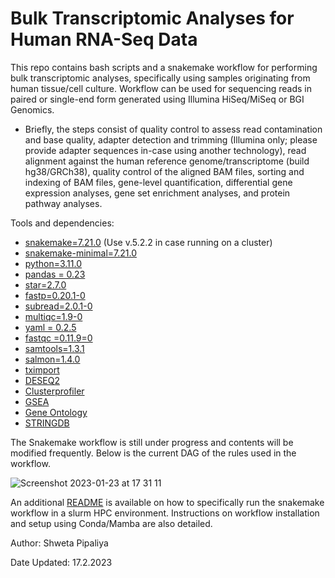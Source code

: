 # Bulk Transcriptomic Analyses for Human RNA-Seq Data
This repo contains bash scripts and a snakemake workflow for performing bulk transcriptomic analyses, specifically using samples originating from human tissue/cell culture. Workflow can be used for sequencing reads in paired or single-end form generated using Illumina HiSeq/MiSeq or BGI Genomics.  

 - Briefly, the steps consist of  quality control to assess read contamination and base quality, adapter detection and trimming (Illumina only; please provide adapter sequences in-case using another technology), read alignment against the human reference genome/transcriptome (build hg38/GRCh38), quality control of the aligned BAM files, sorting and indexing of BAM files, gene-level quantification, differential gene expression analyses, gene set enrichment analyses, and protein pathway analyses.

Tools and dependencies:
 -   [snakemake=7.21.0](https://snakemake.readthedocs.io/en/v7.21.0/) (Use v.5.2.2 in case running on a cluster)
 -   [snakemake-minimal=7.21.0](https://snakemake.readthedocs.io/en/stable/getting_started/installation.html)
 -   [python=3.11.0](https://docs.python.org/3/whatsnew/3.11.html)
 -   [pandas = 0.23](https://pandas.pydata.org/)
 -   [star=2.7.0](https://github.com/alexdobin/STAR)
 -   [fastp=0.20.1-0](https://github.com/OpenGene/fastp)
 -   [subread=2.0.1-0](https://subread.sourceforge.net/)
 -   [multiqc=1.9-0](https://multiqc.info/)
 -   [yaml = 0.2.5](https://yaml.org/)
 -   [fastqc =0.11.9=0](https://www.bioinformatics.babraham.ac.uk/projects/fastqc/)
 -   [samtools=1.3.1](http://www.htslib.org/)
 -   [salmon=1.4.0](https://salmon.readthedocs.io/en/latest/salmon.html)
 -   [tximport](https://bioconductor.org/packages/release/bioc/html/tximport.html)
 -   [DESEQ2](https://bioconductor.org/packages/release/bioc/html/DESeq2.html)
 -   [Clusterprofiler](https://bioconductor.org/packages/release/bioc/html/clusterProfiler.html)
 -   [GSEA](https://www.gsea-msigdb.org/gsea/index.jsp)
 -   [Gene Ontology](http://geneontology.org/)
 -   [STRINGDB](https://string-db.org/)

The Snakemake workflow is still under progress and contents will be modified frequently. Below is the current DAG of the rules used in the workflow.

![Screenshot 2023-01-23 at 17 31 11](https://user-images.githubusercontent.com/61172011/214095023-591e9fc1-dff0-4798-ac86-416f29dfc44c.png)

An additional [README](https://github.com/svpipaliya/bulk-rnaseq/tree/main/snakemake) is available on how to specifically run the snakemake workflow in a slurm HPC environment. Instructions on workflow installation and setup using Conda/Mamba are also detailed. 

Author: Shweta Pipaliya

Date Updated: 17.2.2023

